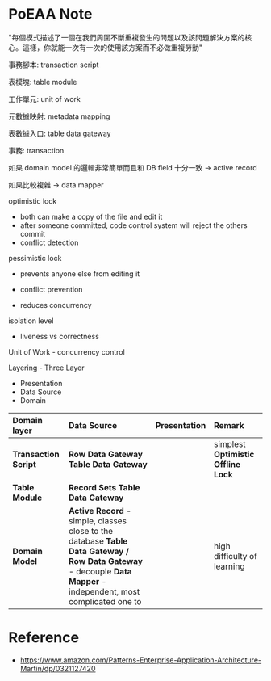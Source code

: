 # PoEAA Note

"每個模式描述了一個在我們周圍不斷重複發生的問題以及該問題解決方案的核心。這樣，你就能一次有一次的使用該方案而不必做重複勞動"

事務腳本: transaction script

表模塊: table module

工作單元: unit of work

元數據映射: metadata mapping

表數據入口: table data gateway

事務: transaction

如果 domain model 的邏輯非常簡單而且和 DB field 十分一致 -&gt; active record

如果比較複雜 -&gt; data mapper

optimistic lock

* both can make a copy of the file and edit it
* after someone committed, code control system will reject the others commit
* conflict detection

pessimistic lock

* prevents anyone else from editing it

* conflict prevention
* reduces concurrency

isolation level

* liveness vs correctness

Unit of Work - concurrency control

Layering - Three Layer

* Presentation
* Data Source
* Domain

| Domain layer           | Data Source                                                                                                                                                           | Presentation | Remark                               |
| :--------------------- | :-------------------------------------------------------------------------------------------------------------------------------------------------------------------- | :----------- | :----------------------------------- |
| **Transaction Script** | **Row Data Gateway** **Table Data Gateway**                                                                                                                           |              | simplest **Optimistic Offline Lock** |
| **Table Module**       | **Record Sets** **Table Data Gateway**                                                                                                                                |              |                                      |
| **Domain Model**       | **Active Record** - simple, classes close to the database **Table Data Gateway / Row Data Gateway** - decouple **Data Mapper** - independent, most complicated one to |              | high difficulty of learning          |

# Reference

* https://www.amazon.com/Patterns-Enterprise-Application-Architecture-Martin/dp/0321127420
